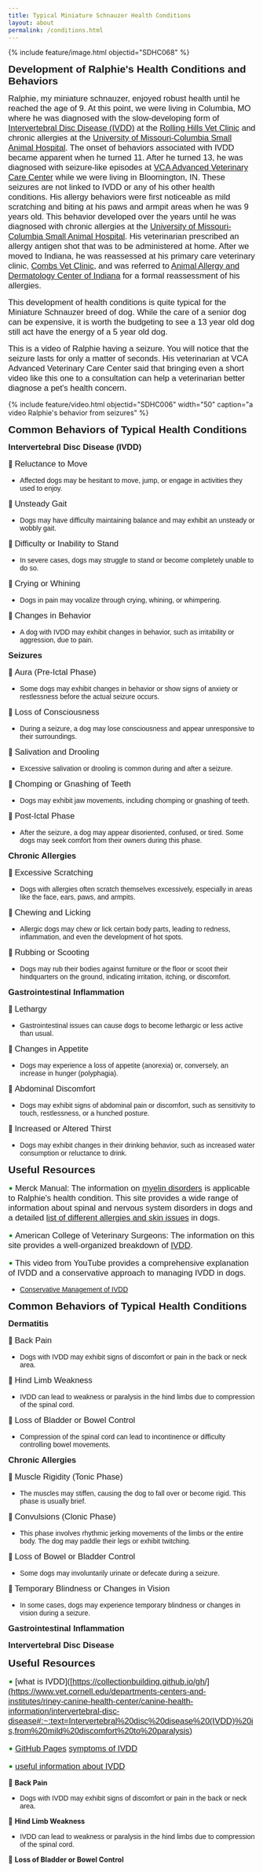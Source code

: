 ```yaml
---
title: Typical Miniature Schnauzer Health Conditions
layout: about
permalink: /conditions.html
---
```


{% include feature/image.html objectid="SDHC068" %}

<span style="font-family: 'Bradley Hand ITC', sans-serif; font-size: 1.5em; font-weight: bold">Development of Ralphie's Health Conditions and Behaviors</span>

<span style="font-family: 'Perpetua', sans-serif; font-size: 1.2em;">Ralphie, my miniature schnauzer, enjoyed robust health until he reached the age of 9. At this point, we were living in Columbia, MO where he was diagnosed with the slow-developing form of [Intervertebral Disc Disease (IVDD)](https://www.youtube.com/watch?v=u3DFNXvUEH0) at the [Rolling Hills Vet Clinic](https://rollinghillsvethospital.com/) and chronic allergies at the [University of Missouri-Columbia Small Animal Hospital](https://vhc.missouri.edu/small-animal-hospital/). The onset of behaviors associated with IVDD became apparent when he turned 11. After he turned 13, he was diagnosed with seizure-like episodes at [VCA Advanced Veterinary Care Center](https://vcahospitals.com/advanced-veterinary-care-center) while we were living in Bloomington, IN. These seizures are not linked to IVDD or any of his other health conditions. His allergy behaviors were first noticeable as mild scratching and biting at his paws and armpit areas when he was 9 years old. This behavior developed over the years until he was diagnosed with chronic allergies at the [University of Missouri-Columbia Small Animal Hospital](https://vhc.missouri.edu/small-animal-hospital/). His veterinarian prescribed an allergy antigen shot that was to be administered at home. After we moved to Indiana, he was reassessed at his primary care veterinary clinic, [Combs Vet Clinic](https://www.combsvetclinic.com/), and was referred to [Animal Allergy and Dermatology Center of Indiana](https://www.aadci.com/) for a formal reassessment of his allergies.</span>

<span style="font-family: 'Perpetua', sans-serif; font-size: 1.2em;">This development of health conditions is quite typical for the Miniature Schnauzer breed of dog. While the care of a senior dog can be expensive, it is worth the budgeting to see a 13 year old dog still act have the energy of a 5 year old dog.

<span style="font-family: 'Perpetua', sans-serif; font-size: 1.2em;">This is a video of Ralphie having a seizure. You will notice that the seizure lasts for only a matter of seconds. His veterinarian at VCA Advanced Veterinary Care Center said that bringing even a short video like this one to a consultation can help a veterinarian better diagnose a pet's health concern.

{% include feature/video.html objectid="SDHC006" width="50" caption="a video Ralphie's behavior from seizures" %}

<span style="font-family: 'Bradley Hand ITC', sans-serif; font-size: 1.5em; font-weight: bold">Common Behaviors of Typical Health Conditions

  <span style="font-family: 'Bradley Hand ITC', sans-serif; font-size: 1.2em; font-weight: bold">Intervertebral Disc Disease (IVDD)

🔵 <span style="font-family: 'Perpetua', sans-serif; font-size: 1.2em">Reluctance to Move
  
  - <span style="font-family: 'Perpetua', sans-serif; font-size: 1em">Affected dogs may be hesitant to move, jump, or engage in activities they used to enjoy.

🔵 <span style="font-family: 'Perpetua', sans-serif; font-size: 1.2em">Unsteady Gait

  - <span style="font-family: 'Perpetua', sans-serif; font-size: 1em">Dogs may have difficulty maintaining balance and may exhibit an unsteady or wobbly gait.

🔵 <span style="font-family: 'Perpetua', sans-serif; font-size: 1.2em">Difficulty or Inability to Stand
 
  - <span style="font-family: 'Perpetua', sans-serif; font-size: 1em">In severe cases, dogs may struggle to stand or become completely unable to do so.

🔵 <span style="font-family: 'Perpetua', sans-serif; font-size: 1.2em">Crying or Whining
 
 - <span style="font-family: 'Perpetua', sans-serif; font-size: 1em">Dogs in pain may vocalize through crying, whining, or whimpering.

🔵 <span style="font-family: 'Perpetua', sans-serif; font-size: 1.2em">Changes in Behavior
 
  - <span style="font-family: 'Perpetua', sans-serif; font-size: 1em">A dog with IVDD may exhibit changes in behavior, such as irritability or aggression, due to pain.

  <span style="font-family: 'Bradley Hand ITC', sans-serif; font-size: 1.2em; font-weight: bold">Seizures

🔵 <span style="font-family: 'Perpetua', sans-serif; font-size: 1.2em">Aura (Pre-Ictal Phase)
 
  - <span style="font-family: 'Perpetua', sans-serif; font-size: 1em">Some dogs may exhibit changes in behavior or show signs of anxiety or restlessness before the actual seizure occurs.

🔵 <span style="font-family: 'Perpetua', sans-serif; font-size: 1.2em">Loss of Consciousness
 
  - <span style="font-family: 'Perpetua', sans-serif; font-size: 1em">During a seizure, a dog may lose consciousness and appear unresponsive to their surroundings.

🔵 <span style="font-family: 'Perpetua', sans-serif; font-size: 1.2em">Salivation and Drooling

 - <span style="font-family: 'Perpetua', sans-serif; font-size: 1em">Excessive salivation or drooling is common during and after a seizure.

🔵 <span style="font-family: 'Perpetua', sans-serif; font-size: 1.2em">Chomping or Gnashing of Teeth
 
  - <span style="font-family: 'Perpetua', sans-serif; font-size: 1em">Dogs may exhibit jaw movements, including chomping or gnashing of teeth.

🔵 <span style="font-family: 'Perpetua', sans-serif; font-size: 1.2em">Post-Ictal Phase
 
  - <span style="font-family: 'Perpetua', sans-serif; font-size: 1em">After the seizure, a dog may appear disoriented, confused, or tired. Some dogs may seek comfort from their owners during this phase.

  <span style="font-family: 'Bradley Hand ITC', sans-serif; font-size: 1.2em; font-weight: bold">Chronic Allergies

🔵 <span style="font-family: 'Perpetua', sans-serif; font-size: 1.2em">Excessive Scratching
  
  - <span style="font-family: 'Perpetua', sans-serif; font-size: 1em">Dogs with allergies often scratch themselves excessively, especially in areas like the face, ears, paws, and armpits.

🔵 <span style="font-family: 'Perpetua', sans-serif; font-size: 1.2em">Chewing and Licking

  - <span style="font-family: 'Perpetua', sans-serif; font-size: 1em">Allergic dogs may chew or lick certain body parts, leading to redness, inflammation, and even the development of hot spots.

🔵 <span style="font-family: 'Perpetua', sans-serif; font-size: 1.2em">Rubbing or Scooting
 
  - <span style="font-family: 'Perpetua', sans-serif; font-size: 1em">Dogs may rub their bodies against furniture or the floor or scoot their hindquarters on the ground, indicating irritation, itching, or discomfort.

  <span style="font-family: 'Bradley Hand ITC', sans-serif; font-size: 1.2em; font-weight: bold">Gastrointestinal Inflammation
  
🔵 <span style="font-family: 'Perpetua', sans-serif; font-size: 1.2em">Lethargy
 
  - <span style="font-family: 'Perpetua', sans-serif; font-size: 1em">Gastrointestinal issues can cause dogs to become lethargic or less active than usual.

🔵 <span style="font-family: 'Perpetua', sans-serif; font-size: 1.2em">Changes in Appetite
 
  - <span style="font-family: 'Perpetua', sans-serif; font-size: 1em">Dogs may experience a loss of appetite (anorexia) or, conversely, an increase in hunger (polyphagia).

🔵 <span style="font-family: 'Perpetua', sans-serif; font-size: 1.2em">Abdominal Discomfort

 - <span style="font-family: 'Perpetua', sans-serif; font-size: 1em">Dogs may exhibit signs of abdominal pain or discomfort, such as sensitivity to touch, restlessness, or a hunched posture.

🔵 <span style="font-family: 'Perpetua', sans-serif; font-size: 1.2em">Increased or Altered Thirst
 
  - <span style="font-family: 'Perpetua', sans-serif; font-size: 1em">Dogs may exhibit changes in their drinking behavior, such as increased water consumption or reluctance to drink.

<span style="font-family: 'Bradley Hand ITC', sans-serif; font-size: 1.5em; font-weight: bold">Useful Resources

<span style="color: green; font-size: large;">&bull;</span> <span style="font-family: 'Perpetua', sans-serif; font-size: 1.2em">Merck Manual: The information on [myelin disorders](https://www.merckvetmanual.com/nervous-system) is applicable to Ralphie's health condition. This site provides a wide range of information about spinal and nervous system disorders in dogs and a detailed [list of different allergies and skin issues](https://www.merckvetmanual.com/dog-owners/ear-disorders-of-dogs/disorders-of-the-outer-ear-in-dogs#v39104914) in dogs.

<span style="color: green; font-size: large;">&bull;</span> <span style="font-family: 'Perpetua', sans-serif; font-size: 1.2em">American College of Veterinary Surgeons: The information on this site provides a well-organized breakdown of [IVDD](https://www.acvs.org/small-animal/intervertebral-disc-disease/).

<span style="color: green; font-size: large;">&bull;</span> <span style="font-family: 'Perpetua', sans-serif; font-size: 1.2em">This video from YouTube provides a comprehensive explanation of IVDD and a conservative approach to managing IVDD in dogs. 
  
  - <span style="font-family: 'Perpetua', sans-serif; font-size: 1em">[Conservative Management of IVDD](https://www.youtube.com/watch?v=SN_Sodwrd68)



<span style="font-family: 'Bradley Hand ITC', sans-serif; font-size: 1.5em; font-weight: bold">Common Behaviors of Typical Health Conditions

  <span style="font-family: 'Bradley Hand ITC', sans-serif; font-size: 1.2em; font-weight: bold">Dermatitis

🔷 <span style="font-family: 'Perpetua', sans-serif; font-size: 1.2em">Back Pain
  
  - <span style="font-family: 'Perpetua', sans-serif; font-size: 1em">Dogs with IVDD may exhibit signs of discomfort or pain in the back or neck area.

🔷 <span style="font-family: 'Perpetua', sans-serif; font-size: 1.2em">Hind Limb Weakness
  
  - <span style="font-family: 'Perpetua', sans-serif; font-size: 1em">IVDD can lead to weakness or paralysis in the hind limbs due to compression of the spinal cord.

🔷 <span style="font-family: 'Perpetua', sans-serif; font-size: 1.2em">Loss of Bladder or Bowel Control
 
 - <span style="font-family: 'Perpetua', sans-serif; font-size: 1em">Compression of the spinal cord can lead to incontinence or difficulty controlling bowel movements.

  <span style="font-family: 'Bradley Hand ITC', sans-serif; font-size: 1.2em; font-weight: bold">Chronic Allergies

🔷 <span style="font-family: 'Perpetua', sans-serif; font-size: 1.2em">Muscle Rigidity (Tonic Phase)
 
  - <span style="font-family: 'Perpetua', sans-serif; font-size: 1em">The muscles may stiffen, causing the dog to fall over or become rigid. This phase is usually brief.

🔷 <span style="font-family: 'Perpetua', sans-serif; font-size: 1.2em">Convulsions (Clonic Phase)
 
  - <span style="font-family: 'Perpetua', sans-serif; font-size: 1em">This phase involves rhythmic jerking movements of the limbs or the entire body. The dog may paddle their legs or exhibit twitching.

🔷 <span style="font-family: 'Perpetua', sans-serif; font-size: 1.2em">Loss of Bowel or Bladder Control

  - <span style="font-family: 'Perpetua', sans-serif; font-size: 1em">Some dogs may involuntarily urinate or defecate during a seizure.

🔷 <span style="font-family: 'Perpetua', sans-serif; font-size: 1.2em">Temporary Blindness or Changes in Vision
 
  - <span style="font-family: 'Perpetua', sans-serif; font-size: 1em">In some cases, dogs may experience temporary blindness or changes in vision during a seizure.

  <span style="font-family: 'Bradley Hand ITC', sans-serif; font-size: 1.2em; font-weight: bold">Gastrointestinal Inflammation

  <span style="font-family: 'Bradley Hand ITC', sans-serif; font-size: 1.2em; font-weight: bold">Intervertebral Disc Disease

<span style="font-family: 'Bradley Hand ITC', sans-serif; font-size: 1.5em; font-weight: bold">Useful Resources

<span style="color: green; font-size: large;">&bull;</span> <span style="font-family: 'Perpetua', sans-serif; font-size: 1.2em">[what is IVDD]([https://collectionbuilding.github.io/gh/](https://www.vet.cornell.edu/departments-centers-and-institutes/riney-canine-health-center/canine-health-information/intervertebral-disc-disease#:~:text=Intervertebral%20disc%20disease%20(IVDD)%20is,from%20mild%20discomfort%20to%20paralysis)

<span style="color: green; font-size: large;">&bull;</span> <span style="font-family: 'Perpetua', sans-serif; font-size: 1.2em">[GitHub Pages](https://pages.github.com/) [symptoms of IVDD](https://www.matthews.carolinavet.com/site/pet-health-blog/2020/08/14/ivdd-intervertebral-disc-disease-in-dogs)

<span style="color: green; font-size: large;">&bull;</span> <span style="font-family: 'Perpetua', sans-serif; font-size: 1.2em">[useful information about IVDD](https://vcahospitals.com/know-your-pet/degenerative-disc-disease-in-dogs)

🔷 **Back Pain**
  
  - <span style="font-family: 'Perpetua', sans-serif; font-size: 1em">Dogs with IVDD may exhibit signs of discomfort or pain in the back or neck area.

🔷 **Hind Limb Weakness**
  
  - <span style="font-family: 'Perpetua', sans-serif; font-size: 1em">IVDD can lead to weakness or paralysis in the hind limbs due to compression of the spinal cord.

🔷 **Loss of Bladder or Bowel Control**


